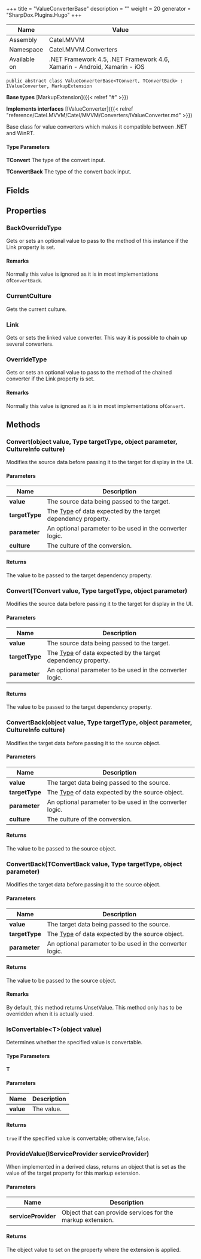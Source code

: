 

+++
title = "ValueConverterBase" 
description = ""
weight = 20
generator = "SharpDox.Plugins.Hugo"
+++

Name|Value
---|---
Assembly|Catel.MVVM
Namespace|Catel.MVVM.Converters
Available on|.NET Framework 4.5, .NET Framework 4.6, Xamarin - Android, Xamarin - iOS

```
public abstract class ValueConverterBase<TConvert, TConvertBack> : IValueConverter, MarkupExtension
```

**Base types**
[MarkupExtension]({{< relref "#" >}})

**Implements interfaces**
[IValueConverter]({{< relref "reference/Catel.MVVM/Catel/MVVM/Converters/IValueConverter.md" >}})

Base class for value converters which makes it compatible between .NET and WinRT.

#### Type Parameters

**TConvert**
The type of the convert input.

**TConvertBack**
The type of the convert back input.

## Fields

## Properties

### BackOverrideType

Gets or sets an optional value to pass to the method of this instance if the Link property is set.

#### Remarks

Normally this value is ignored as it is in most implementations of`ConvertBack`.

### CurrentCulture

Gets the current culture.

### Link

Gets or sets the linked value converter. This way it is possible to chain up several converters.

### OverrideType

Gets or sets an optional value to pass to the method of the chained converter if the Link property is set.

#### Remarks

Normally this value is ignored as it is in most implementations of`Convert`.

## Methods

### Convert(object value, Type targetType, object parameter, CultureInfo culture)

Modifies the source data before passing it to the target for display in the UI.

#### Parameters

Name|Description
---|---
**value**|The source data being passed to the target.
**targetType**|The [Type](#) of data expected by the target dependency property.
**parameter**|An optional parameter to be used in the converter logic.
**culture**|The culture of the conversion.

#### Returns

The value to be passed to the target dependency property.

### Convert(TConvert value, Type targetType, object parameter)

Modifies the source data before passing it to the target for display in the UI.

#### Parameters

Name|Description
---|---
**value**|The source data being passed to the target.
**targetType**|The [Type](#) of data expected by the target dependency property.
**parameter**|An optional parameter to be used in the converter logic.

#### Returns

The value to be passed to the target dependency property.

### ConvertBack(object value, Type targetType, object parameter, CultureInfo culture)

Modifies the target data before passing it to the source object.

#### Parameters

Name|Description
---|---
**value**|The target data being passed to the source.
**targetType**|The [Type](#) of data expected by the source object.
**parameter**|An optional parameter to be used in the converter logic.
**culture**|The culture of the conversion.

#### Returns

The value to be passed to the source object.

### ConvertBack(TConvertBack value, Type targetType, object parameter)

Modifies the target data before passing it to the source object.

#### Parameters

Name|Description
---|---
**value**|The target data being passed to the source.
**targetType**|The [Type](#) of data expected by the source object.
**parameter**|An optional parameter to be used in the converter logic.

#### Returns

The value to be passed to the source object.

#### Remarks

By default, this method returns UnsetValue. This method only has to be overridden when it is actually used.

### IsConvertable&lt;T&gt;(object value)

Determines whether the specified value is convertable.

#### Type Parameters

**T**

#### Parameters

Name|Description
---|---
**value**|The value.

#### Returns

`true` if the specified value is convertable; otherwise,`false`.

### ProvideValue(IServiceProvider serviceProvider)

When implemented in a derived class, returns an object that is set as the value of the target property for this markup extension.

#### Parameters

Name|Description
---|---
**serviceProvider**|Object that can provide services for the markup extension.

#### Returns

The object value to set on the property where the extension is applied.

